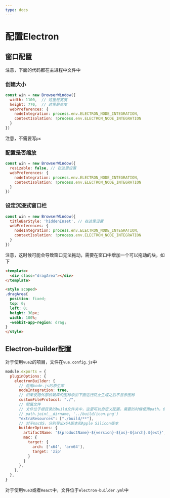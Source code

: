 ```yaml
---
type: docs
---
```


# 配置Electron

## 窗口配置

注意，下面的代码都在主进程中文件中

### 创建大小

```js
const win = new BrowserWindow({
  width: 1100,	// 这里是宽度
  height: 770,	// 这里是高度
  webPreferences: {
    nodeIntegration: process.env.ELECTRON_NODE_INTEGRATION,
    contextIsolation: !process.env.ELECTRON_NODE_INTEGRATION
  }
})
```

注意，不需要写`px`

### 配置是否缩放


```js
const win = new BrowserWindow({
  resizable: false,	// 在这里设置
  webPreferences: {
    nodeIntegration: process.env.ELECTRON_NODE_INTEGRATION,
    contextIsolation: !process.env.ELECTRON_NODE_INTEGRATION
  }
})
```

### 设定沉浸式窗口栏

```js
const win = new BrowserWindow({
  titleBarStyle: 'hiddenInset',	// 在这里设置
  webPreferences: {
    nodeIntegration: process.env.ELECTRON_NODE_INTEGRATION,
    contextIsolation: !process.env.ELECTRON_NODE_INTEGRATION
  }
})
```

注意，这时候可能会导致窗口无法拖动，需要在窗口中增加一个可以拖动的块，如下

```html
<template>
  <div class="dragArea"></div>
</template>

<style scoped>
.dragArea{
  position: fixed;
  top: 0;
  left: 0;
  height: 30px;
  width: 100%;
  -webkit-app-region: drag;
}
</style>
```

## Electron-builder配置

对于使用`vue2`的项目，文件在`vue.config.js`中

```js
module.exports = {
  pluginOptions: {
    electronBuilder: {
      // 启用node.js的原生库
      nodeIntegration: true,
      // 如果使用外部依赖库的图标添加下面这行防止生成之后不显示图标
      customFileProtocol: "./",
      // 附属文件
      // 文件位于根目录的build文件夹中，这里可以自定义配置，需要的时候使用path，例如:
      // path.join(__dirname, '../build/icon.png')
      "extraResources": ["./build/**"],
      // 对于macOS，分别导出x64版本和Apple Silicon版本
      builderOptions: {
        artifactName: '${productName}-${version}-${os}-${arch}.${ext}',
        mac: {
          target: {
            arch: ['x64', 'arm64'],
            target: 'zip'
          }
        }
      },
    },
  },
}
```

对于使用`Vue3`或者`React`中，文件位于`electron-builder.yml`中